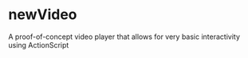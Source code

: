 # newVideo
A proof-of-concept video player that allows for very basic interactivity using ActionScript
